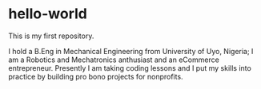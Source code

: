 # hello-world
This is my first repository.

I hold a B.Eng in Mechanical Engineering from University of Uyo, Nigeria; I am a Robotics and Mechatronics anthusiast and an eCommerce entrepreneur. Presently I am taking coding lessons and I put my skills into practice by building pro bono projects for nonprofits.
